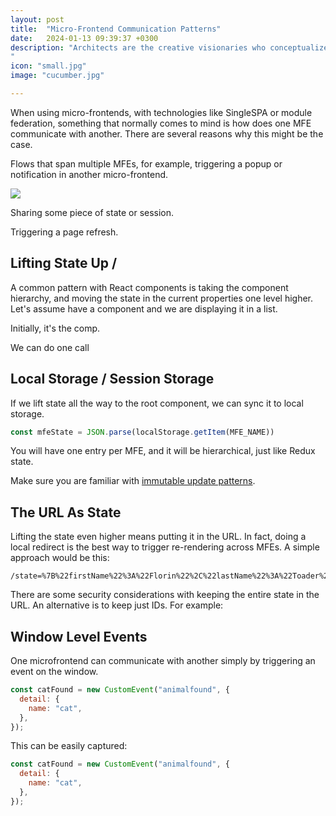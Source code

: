 ```yaml
---
layout: post
title:  "Micro-Frontend Communication Patterns"
date:   2024-01-13 09:39:37 +0300
description: "Architects are the creative visionaries who conceptualize and design the overall form, function, and aesthetics of buildings. They consider factors like aesthetics, functionality, sustainability, and user experience to create spaces that are both aesthetically pleasing and functionally effective. Architects possess a deep understanding of architectural history, design principles, and building codes. They translate client requirements into detailed drawings and specifications that guide the construction process. 
"
icon: "small.jpg"
image: "cucumber.jpg"

---
```

When using micro-frontends, with technologies like SingleSPA or module federation, something that normally comes to mind is how does one MFE communicate with another. There are several reasons why this might be the case.

Flows that span multiple MFEs, for example, triggering a popup or notification in another micro-frontend.

<img src="frames.png" class="img" />

Sharing some piece of state or session.

Triggering a page refresh.

## Lifting State Up / 

A common pattern with React components is taking the component hierarchy, and moving the state in the current properties one level higher.
Let's assume have a component and we are displaying it in a list.

Initially, it's the comp.

We can do one call 

## Local Storage / Session Storage

If we lift state all the way to the root component, we can sync it to local storage. 

```javascript
const mfeState = JSON.parse(localStorage.getItem(MFE_NAME))
```
You will have one entry per MFE, and it will be hierarchical, just like Redux state.

Make sure you are familiar with [immutable update patterns](https://redux.js.org/usage/structuring-reducers/immutable-update-patterns).

## The URL As State

Lifting the state even higher means putting it in the URL. In fact, doing a local redirect is the best way to trigger re-rendering across MFEs.
A simple approach would be this:

```
/state=%7B%22firstName%22%3A%22Florin%22%2C%22lastName%22%3A%22Toader%22%7D
```
There are some security considerations with keeping the entire state in the URL. An alternative is to keep just IDs. For example:

## Window Level Events

One microfrontend can communicate with another simply by triggering an event on the window. 

```javascript
const catFound = new CustomEvent("animalfound", {
  detail: {
    name: "cat",
  },
});
```

This can be easily captured:

```javascript
const catFound = new CustomEvent("animalfound", {
  detail: {
    name: "cat",
  },
});
```